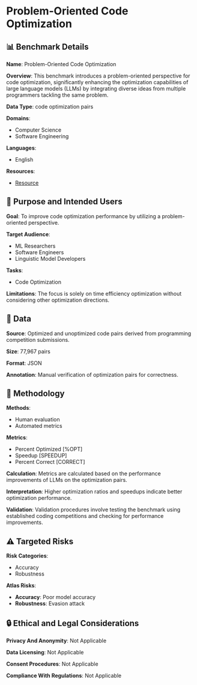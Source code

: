 # Problem-Oriented Code Optimization

## 📊 Benchmark Details

**Name**: Problem-Oriented Code Optimization

**Overview**: This benchmark introduces a problem-oriented perspective for code optimization, significantly enhancing the optimization capabilities of large language models (LLMs) by integrating diverse ideas from multiple programmers tackling the same problem.

**Data Type**: code optimization pairs

**Domains**:
- Computer Science
- Software Engineering

**Languages**:
- English

**Resources**:
- [Resource](https://anonymous.4open.science/r/code-optimization-85ED)

## 🎯 Purpose and Intended Users

**Goal**: To improve code optimization performance by utilizing a problem-oriented perspective.

**Target Audience**:
- ML Researchers
- Software Engineers
- Linguistic Model Developers

**Tasks**:
- Code Optimization

**Limitations**: The focus is solely on time efficiency optimization without considering other optimization directions.

## 💾 Data

**Source**: Optimized and unoptimized code pairs derived from programming competition submissions.

**Size**: 77,967 pairs

**Format**: JSON

**Annotation**: Manual verification of optimization pairs for correctness.

## 🔬 Methodology

**Methods**:
- Human evaluation
- Automated metrics

**Metrics**:
- Percent Optimized [%OPT]
- Speedup [SPEEDUP]
- Percent Correct [CORRECT]

**Calculation**: Metrics are calculated based on the performance improvements of LLMs on the optimization pairs.

**Interpretation**: Higher optimization ratios and speedups indicate better optimization performance.

**Validation**: Validation procedures involve testing the benchmark using established coding competitions and checking for performance improvements.

## ⚠️ Targeted Risks

**Risk Categories**:
- Accuracy
- Robustness

**Atlas Risks**:
- **Accuracy**: Poor model accuracy
- **Robustness**: Evasion attack

## 🔒 Ethical and Legal Considerations

**Privacy And Anonymity**: Not Applicable

**Data Licensing**: Not Applicable

**Consent Procedures**: Not Applicable

**Compliance With Regulations**: Not Applicable
